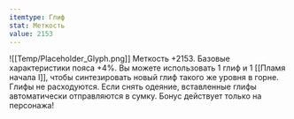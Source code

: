 ```yaml
---
itemtype: Глиф
stat: Меткость 
value: 2153
---
```

![[Temp/Placeholder_Glyph.png]]
Меткость +2153. Базовые характеристики пояса +4%. Вы можете использовать 1 глиф и 1 [[Пламя начала I]], чтобы синтезировать новый глиф такого же уровня в горне. Глифы не расходуются. Если снять одеяние, вставленные глифы автоматически отправляются в сумку. Бонус действует только на персонажа!

